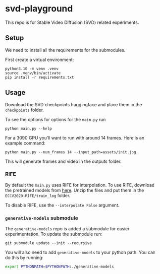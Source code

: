 # svd-playground

This repo is for Stable Video Diffusion (SVD) related experiments.

## Setup

We need to install all the requirements for the submodules. 

First create a virtual environment:

```
python3.10 -m venv .venv
source .venv/bin/activate
pip install -r requirements.txt
```

## Usage

Download the SVD checkpoints huggingface and place them in the `checkpoints` folder.

To see the options for options for the `main.py` run

```
python main.py --help
```

For a 3090 GPU you'll want to run with around 14 frames. Here is an example command:

```
python main.py --num_frames 14 --input_path=assets/init.jpg
```

This will generate frames and video in the outputs folder. 

### RIFE

By default the `main.py` uses RIFE for interpolation. To use RIFE, download the pretrained models from [here](https://drive.google.com/file/d/1APIzVeI-4ZZCEuIRE1m6WYfSCaOsi_7_/view?usp=sharing). Unzip the files and put them in the `ECCV2020-RIFE/train_log` folder.

To disable RIFE, use the `--interpolate False` argument.

### `generative-models` submodule 

The `generative-models` repo is added a submodule for easier experimentation. To update the submodule run:

```
git submodule update --init --recursive
```

You will also need to add `generative-models` to your python path. You can do this by running:

```bash
export PYTHONPATH=$PYTHONPATH:./generative-models
```